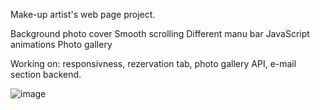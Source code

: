 Make-up artist's web page project.

Background photo cover
Smooth scrolling
Different manu bar
JavaScript animations
Photo gallery

Working on: responsivness, rezervation tab, photo gallery API, e-mail section backend.

![image](https://user-images.githubusercontent.com/70482798/114237608-00a1b180-998c-11eb-8fba-6601c30cd75f.png)
